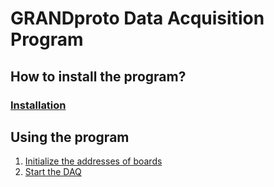 # GRANDproto Data Acquisition Program

## How to install the program?
### [Installation](installation.md)


## Using the program
1. [Initialize the addresses of boards](setting_addr.md)
2. [Start the DAQ](usage.md)
